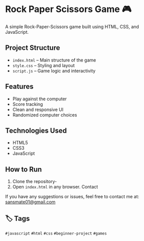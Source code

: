 # Rock Paper Scissors Game 🎮

A simple Rock-Paper-Scissors game built using HTML, CSS, and JavaScript.

##  Project Structure

- `index.html` – Main structure of the game
- `style.css` – Styling and layout
- `script.js` – Game logic and interactivity

## Features

- Play against the computer
- Score tracking
- Clean and responsive UI
- Randomized computer choices

##  Technologies Used

- HTML5
- CSS3
- JavaScript 

##  How to Run

1. Clone the repository-
2. Open `index.html` in any browser.
    Contact

If you have any suggestions or issues, feel free to contact me at:  
sansmate01@gmail.com

## 🏷️ Tags

`#javascript` `#html` `#css` `#beginner-project` `#games`
